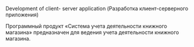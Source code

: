 Development of client- server application
(Разработка клиент-серверного приложения)

Программный продукт «Система учета деятельности книжного магазина» предназначен для ведения учета деятельности книжного магазина.
